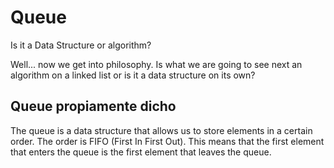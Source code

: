 # Queue

Is it a Data Structure or algorithm?

Well... now we get into philosophy. Is what we are going to see next an algorithm on a linked list or is it a data structure on its own?

## Queue propiamente dicho

The queue is a data structure that allows us to store elements in a certain order. The order is FIFO (First In First Out). This means that the first element that enters the queue is the first element that leaves the queue.
